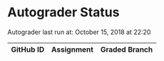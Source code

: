 # Autograder Status
Autograder last run at: October 15, 2018 at 22:20

| GitHub ID | Assignment | Graded Branch |
|-----------|------------|---------------|
